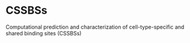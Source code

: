 # CSSBSs
Computational prediction and characterization of cell-type-specific and shared binding sites (CSSBSs)
